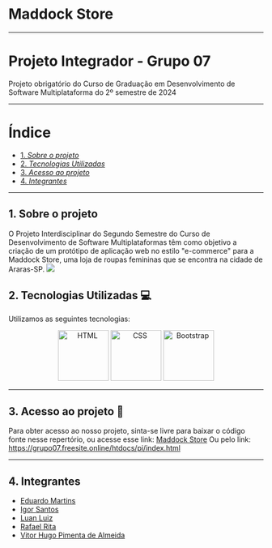 # Maddock Store

---
# Projeto Integrador - Grupo 07 
Projeto obrigatório do Curso de Graduação em Desenvolvimento de Software Multiplataforma do 2º semestre de 2024

---
# Índice
- [1. _Sobre o projeto_](#1-sobre-o-projeto)
- [2. _Tecnologias Utilizadas_](#2-tecnologias-utilizadas)
- [3. _Acesso ao projeto_](#3-acesso)
- [4. _Integrantes_](#3-integrantes)

---
## 1. Sobre o projeto 
O Projeto Interdisciplinar do Segundo Semestre do Curso de Desenvolvimento de Software Multiplataformas têm como objetivo a criação de um protótipo de aplicação web no estilo "e-commerce" para a Maddock Store, uma loja de roupas femininas que se encontra na cidade de Araras-SP.
![](/pi/imagem/ms(2).png)

## 2. Tecnologias Utilizadas 💻
Utilizamos as seguintes tecnologias:
<p align="center">
  <img src="https://user-images.githubusercontent.com/25181517/192158954-f88b5814-d510-4564-b285-dff7d6400dad.png" alt="HTML" width="100" />
  <img src="https://user-images.githubusercontent.com/25181517/183898674-75a4a1b1-f960-4ea9-abcb-637170a00a75.png" alt="CSS" width="100" />
  <img src="https://cdn.jsdelivr.net/gh/devicons/devicon@latest/icons/bootstrap/bootstrap-original-wordmark.svg" alt="Bootstrap" width="100"/>
</p>

---
## 3. Acesso ao projeto 📁
Para obter acesso ao nosso projeto, sinta-se livre para baixar o código fonte nesse repertório, ou acesse esse link: [Maddock Store](https://cat-bounce.com)
Ou pelo link: https://grupo07.freesite.online/htdocs/pi/index.html

---
## 4. Integrantes
 - [Eduardo Martins](https://github.com/Eduardo1Martins)
 - [Igor Santos](https://github.com/IgoruSwan)
 - [Luan Luiz](https://github.com/LuanLuiz)
 - [Rafael Rita](https://github.com/RafaelRRita)
 - [Vitor Hugo Pimenta de Almeida](https://github.com/Vitor-Pimenta)
